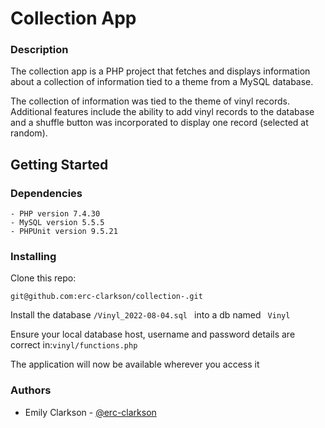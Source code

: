 # Collection App 

### Description
The collection app is a PHP project that fetches and displays information about a collection of information tied to a theme  from a MySQL database. 

The collection of information was tied to the theme of vinyl records. Additional features include the ability to add vinyl records to the database and a shuffle button was incorporated to display one record (selected at random).

## Getting Started

### Dependencies
``` 
- PHP version 7.4.30 
- MySQL version 5.5.5
- PHPUnit version 9.5.21
```

### Installing
Clone this repo:
```
git@github.com:erc-clarkson/collection-.git
```

Install the database `/Vinyl_2022-08-04.sql ` into a db named ` Vinyl`

Ensure your local database host, username and password details are correct in:`vinyl/functions.php`

The application will now be available wherever you access it

### Authors
- Emily Clarkson - [@erc-clarkson](github.com/erc-clarkson)
